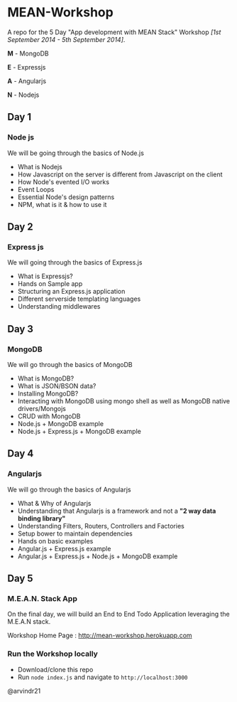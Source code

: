 MEAN-Workshop
=============

A repo for the 5 Day "App development with MEAN Stack" Workshop _[1st September 2014 - 5th September 2014]_.

**M** - MongoDB

**E** - Expressjs

**A** - Angularjs

**N** - Nodejs

## Day 1 
### Node js 

We will be going through the basics of Node.js

* What is Nodejs
* How Javascript on the server is different from Javascript on the client 
* How Node's evented I/O works 
* Event Loops
* Essential Node's design patterns
* NPM, what is it & how to use it


## Day 2
### Express js 

We will going through the basics of Express.js

* What is Expressjs?
* Hands on Sample app
* Structuring an Express.js application
* Different serverside templating languages
* Understanding middlewares


## Day 3 
### MongoDB 

We will go through the basics of MongoDB

* What is MongoDB?
* What is JSON/BSON data?
* Installing MongoDB?
* Interacting with MongoDB using mongo shell as well as MongoDB native drivers/Mongojs
* CRUD with MongoDB
* Node.js + MongoDB example
* Node.js + Express.js + MongoDB example 

## Day 4
### Angularjs 

We will go through the basics of Angularjs

* What & Why of Angularjs
* Understanding that Angularjs is a framework and not a **"2 way data binding library"**
* Understanding Filters, Routers, Controllers and Factories
* Setup bower to maintain dependencies
* Hands on basic examples
* Angular.js + Express.js example
* Angular.js + Express.js + Node.js + MongoDB example

## Day 5
### M.E.A.N. Stack App 

On the final day, we will build an End to End Todo Application leveraging the M.E.A.N stack.


Workshop Home Page : http://mean-workshop.herokuapp.com

### Run the Workshop locally

* Download/clone this repo
* Run `node index.js` and navigate to `http://localhost:3000`

@arvindr21

